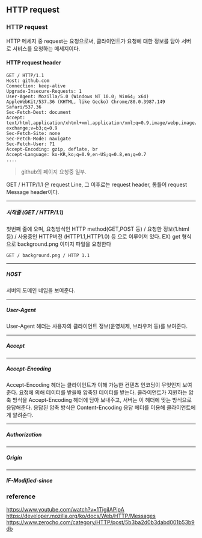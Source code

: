 ## HTTP request

### HTTP request

HTTP 메세지 중 request는 요청으로써, 클라이언트가 요청에 대한 정보를 담아 서버로 서비스를 요청하는 메세지이다.

#### HTTP request header

```
GET / HTTP/1.1
Host: github.com
Connection: keep-alive
Upgrade-Insecure-Requests: 1
User-Agent: Mozilla/5.0 (Windows NT 10.0; Win64; x64) AppleWebKit/537.36 (KHTML, like Gecko) Chrome/80.0.3987.149 Safari/537.36
Sec-Fetch-Dest: document
Accept: text/html,application/xhtml+xml,application/xml;q=0.9,image/webp,image/apng,*/*;q=0.8,application/signed-exchange;v=b3;q=0.9
Sec-Fetch-Site: none
Sec-Fetch-Mode: navigate
Sec-Fetch-User: ?1
Accept-Encoding: gzip, deflate, br
Accept-Language: ko-KR,ko;q=0.9,en-US;q=0.8,en;q=0.7
....
```
>github의 페이지 요청중 일부.

GET / HTTP/1.1 은 request Line, 그 이후로는 request header, 통틀어 request Message header이다.
****
##### 시작줄 (GET / HTTP/1.1)
첫번째 줄에 오며, 요청방식인 HTTP method(GET,POST 등) / 요청한 정보(1.html 등) / 사용중인 HTTP버전 (HTTP1.1,HTTP1.0) 등 으로 이루어져 있다.
EX) get 형식으로 background.png 이미지 파일을 요청한다
```
GET / background.png / HTTP 1.1
```

****
##### HOST
서버의 도메인 네임을 보여준다.

****
##### User-Agent
User-Agent 헤더는 사용자의 클라이언트 정보(운영체제, 브라우저 등)를 보여준다.


****
##### Accept

****
##### Accept-Encoding
Accept-Encoding 헤더는 클라이언트가 이해 가능한 컨텐츠 인코딩이 무엇인지 보여준다.
요청에 의해 데이터를 받을때 압축된 데이터를 받는다.
클라이언트가 지원하는 압축 방식을 Accept-Encoding 헤더에 담아 보내주고,
서버는 이 헤더에 맞는 방식으로 응답해준다.
응답된 압축 방식은 Content-Encoding 응답 헤더를 이용해 클라이언트에게 알려준다.


****
##### Authorization

****
##### Origin

****
##### IF-Modified-since


### reference
https://www.youtube.com/watch?v=1TigiIAPipA
https://developer.mozilla.org/ko/docs/Web/HTTP/Messages
https://www.zerocho.com/category/HTTP/post/5b3ba2d0b3dabd001b53b9db
